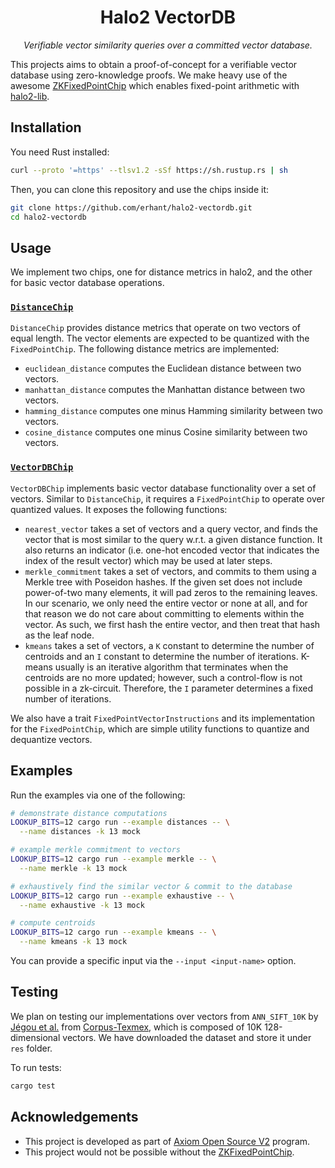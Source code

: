 <p align="center">
  <h1 align="center">
    Halo2 VectorDB
  </h1>
  <p align="center">
    <i>Verifiable vector similarity queries over a committed vector database.</i>
  </p>
</p>

This projects aims to obtain a proof-of-concept for a verifiable vector database using zero-knowledge proofs. We make heavy use of the awesome [ZKFixedPointChip](https://github.com/DCMMC/ZKFixedPointChip) which enables fixed-point arithmetic with [halo2-lib](https://github.com/axiom-crypto/halo2-lib).

## Installation

You need Rust installed:

```sh
curl --proto '=https' --tlsv1.2 -sSf https://sh.rustup.rs | sh
```

Then, you can clone this repository and use the chips inside it:

```sh
git clone https://github.com/erhant/halo2-vectordb.git
cd halo2-vectordb
```

## Usage

We implement two chips, one for distance metrics in halo2, and the other for basic vector database operations.

### [`DistanceChip`](./src/gadget/distance.rs)

`DistanceChip` provides distance metrics that operate on two vectors of equal length. The vector elements are expected to be quantized with the `FixedPointChip`. The following distance metrics are implemented:

- `euclidean_distance` computes the Euclidean distance between two vectors.
- `manhattan_distance` computes the Manhattan distance between two vectors.
- `hamming_distance` computes one minus Hamming similarity between two vectors.
- `cosine_distance` computes one minus Cosine similarity between two vectors.

### [`VectorDBChip`](./src/gadget/vectordb.rs)

`VectorDBChip` implements basic vector database functionality over a set of vectors. Similar to `DistanceChip`, it requires a `FixedPointChip` to operate over quantized values. It exposes the following functions:

- `nearest_vector` takes a set of vectors and a query vector, and finds the vector that is most similar to the query w.r.t. a given distance function. It also returns an indicator (i.e. one-hot encoded vector that indicates the index of the result vector) which may be used at later steps.
- `merkle_commitment` takes a set of vectors, and commits to them using a Merkle tree with Poseidon hashes. If the given set does not include power-of-two many elements, it will pad zeros to the remaining leaves. In our scenario, we only need the entire vector or none at all, and for that reason we do not care about committing to elements within the vector. As such, we first hash the entire vector, and then treat that hash as the leaf node.
- `kmeans` takes a set of vectors, a `K` constant to determine the number of centroids and an `I` constant to determine the number of iterations. K-means usually is an iterative algorithm that terminates when the centroids are no more updated; however, such a control-flow is not possible in a zk-circuit. Therefore, the `I` parameter determines a fixed number of iterations.

We also have a trait `FixedPointVectorInstructions` and its implementation for the `FixedPointChip`, which are simple utility functions to quantize and dequantize vectors.

<!-- ## Demonstration

A demonstrative test suite can be found at [`demo_test`](./tests/demo_test.rs). It does the following:

- u -->

## Examples

Run the examples via one of the following:

```sh
# demonstrate distance computations
LOOKUP_BITS=12 cargo run --example distances -- \
  --name distances -k 13 mock

# example merkle commitment to vectors
LOOKUP_BITS=12 cargo run --example merkle -- \
  --name merkle -k 13 mock

# exhaustively find the similar vector & commit to the database
LOOKUP_BITS=12 cargo run --example exhaustive -- \
  --name exhaustive -k 13 mock

# compute centroids
LOOKUP_BITS=12 cargo run --example kmeans -- \
  --name kmeans -k 13 mock
```

<!-- LOOKUP_BITS=12 cargo run --example euclid -- --name euclid -k 13 mock -->

You can provide a specific input via the `--input <input-name>` option.

## Testing

We plan on testing our implementations over vectors from `ANN_SIFT_10K` by [Jégou et al.](https://inria.hal.science/inria-00514462/en) from [Corpus-Texmex](http://corpus-texmex.irisa.fr/), which is composed of 10K 128-dimensional vectors. We have downloaded the dataset and store it under `res` folder.

To run tests:

```sh
cargo test
```

## Acknowledgements

- This project is developed as part of [Axiom Open Source V2](https://www.axiom.xyz/open-source-v2) program.
- This project would not be possible without the [ZKFixedPointChip](https://github.com/DCMMC/ZKFixedPointChip).
